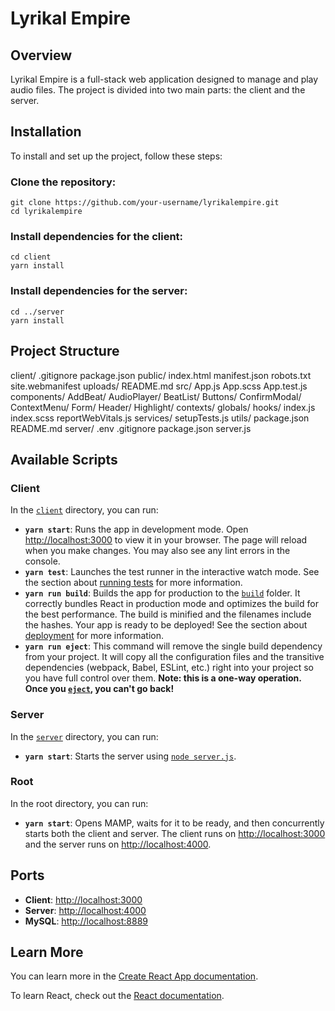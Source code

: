 # Lyrikal Empire

## Overview

Lyrikal Empire is a full-stack web application designed to manage and play audio files. The project is divided into two main parts: the client and the server.

## Installation

To install and set up the project, follow these steps:
### Clone the repository:
```
git clone https://github.com/your-username/lyrikalempire.git
cd lyrikalempire
```

### Install dependencies for the client:
```
cd client
yarn install
```

### Install dependencies for the server:
```
cd ../server
yarn install
```
## Project Structure

client/ .gitignore package.json public/ index.html manifest.json robots.txt site.webmanifest uploads/ README.md src/ App.js App.scss App.test.js components/ AddBeat/ AudioPlayer/ BeatList/ Buttons/ ConfirmModal/ ContextMenu/ Form/ Header/ Highlight/ contexts/ globals/ hooks/ index.js index.scss reportWebVitals.js services/ setupTests.js utils/ package.json README.md server/ .env .gitignore package.json server.js

## Available Scripts

### Client

In the [`client`](command:_github.copilot.openRelativePath?%5B%7B%22scheme%22%3A%22file%22%2C%22authority%22%3A%22%22%2C%22path%22%3A%22%2FUsers%2FDehayez%2FSites%2Flyrikalempire%2Fclient%22%2C%22query%22%3A%22%22%2C%22fragment%22%3A%22%22%7D%5D "/Users/Dehayez/Sites/lyrikalempire/client") directory, you can run:

- **`yarn start`**: Runs the app in development mode. Open [http://localhost:3000](http://localhost:3000) to view it in your browser. The page will reload when you make changes. You may also see any lint errors in the console.
- **`yarn test`**: Launches the test runner in the interactive watch mode. See the section about [running tests](https://facebook.github.io/create-react-app/docs/running-tests) for more information.
- **`yarn run build`**: Builds the app for production to the [`build`](command:_github.copilot.openSymbolFromReferences?%5B%22build%22%2C%5B%7B%22uri%22%3A%7B%22%24mid%22%3A1%2C%22fsPath%22%3A%22%2FUsers%2FDehayez%2FSites%2Flyrikalempire%2FREADME.md%22%2C%22external%22%3A%22file%3A%2F%2F%2FUsers%2FDehayez%2FSites%2Flyrikalempire%2FREADME.md%22%2C%22path%22%3A%22%2FUsers%2FDehayez%2FSites%2Flyrikalempire%2FREADME.md%22%2C%22scheme%22%3A%22file%22%7D%2C%22pos%22%3A%7B%22line%22%3A17%2C%22character%22%3A14%7D%7D%5D%5D "Go to definition") folder. It correctly bundles React in production mode and optimizes the build for the best performance. The build is minified and the filenames include the hashes. Your app is ready to be deployed! See the section about [deployment](https://facebook.github.io/create-react-app/docs/deployment) for more information.
- **`yarn run eject`**: This command will remove the single build dependency from your project. It will copy all the configuration files and the transitive dependencies (webpack, Babel, ESLint, etc.) right into your project so you have full control over them. **Note: this is a one-way operation. Once you [`eject`](command:_github.copilot.openSymbolFromReferences?%5B%22eject%22%2C%5B%7B%22uri%22%3A%7B%22%24mid%22%3A1%2C%22fsPath%22%3A%22%2FUsers%2FDehayez%2FSites%2Flyrikalempire%2FREADME.md%22%2C%22external%22%3A%22file%3A%2F%2F%2FUsers%2FDehayez%2FSites%2Flyrikalempire%2FREADME.md%22%2C%22path%22%3A%22%2FUsers%2FDehayez%2FSites%2Flyrikalempire%2FREADME.md%22%2C%22scheme%22%3A%22file%22%7D%2C%22pos%22%3A%7B%22line%22%3A18%2C%22character%22%3A14%7D%7D%5D%5D "Go to definition"), you can't go back!**

### Server

In the [`server`](command:_github.copilot.openRelativePath?%5B%7B%22scheme%22%3A%22file%22%2C%22authority%22%3A%22%22%2C%22path%22%3A%22%2FUsers%2FDehayez%2FSites%2Flyrikalempire%2Fserver%22%2C%22query%22%3A%22%22%2C%22fragment%22%3A%22%22%7D%5D "/Users/Dehayez/Sites/lyrikalempire/server") directory, you can run:

- **`yarn start`**: Starts the server using [`node server.js`](command:_github.copilot.openSymbolFromReferences?%5B%22node%20server.js%22%2C%5B%7B%22uri%22%3A%7B%22%24mid%22%3A1%2C%22fsPath%22%3A%22%2FUsers%2FDehayez%2FSites%2Flyrikalempire%2FREADME.md%22%2C%22external%22%3A%22file%3A%2F%2F%2FUsers%2FDehayez%2FSites%2Flyrikalempire%2FREADME.md%22%2C%22path%22%3A%22%2FUsers%2FDehayez%2FSites%2Flyrikalempire%2FREADME.md%22%2C%22scheme%22%3A%22file%22%7D%2C%22pos%22%3A%7B%22line%22%3A4%2C%22character%22%3A151%7D%7D%5D%5D "Go to definition").

### Root

In the root directory, you can run:

- **`yarn start`**: Opens MAMP, waits for it to be ready, and then concurrently starts both the client and server. The client runs on [http://localhost:3000](http://localhost:3000) and the server runs on [http://localhost:4000](http://localhost:4000).

## Ports

- **Client**: [http://localhost:3000](http://localhost:3000)
- **Server**: [http://localhost:4000](http://localhost:4000)
- **MySQL**: [http://localhost:8889](http://localhost:8889)

## Learn More

You can learn more in the [Create React App documentation](https://facebook.github.io/create-react-app/docs/getting-started).

To learn React, check out the [React documentation](https://reactjs.org/).
